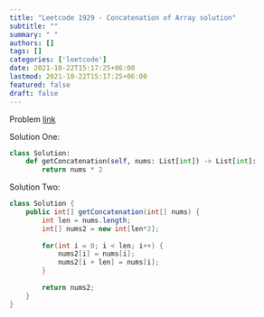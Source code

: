```yaml
---
title: "Leetcode 1929 - Concatenation of Array solution"
subtitle: ""
summary: " "
authors: []
tags: []
categories: ['leetcode']
date: 2021-10-22T15:17:25+06:00
lastmod: 2021-10-22T15:17:25+06:00
featured: false
draft: false
---
```

Problem [link](https://leetcode.com/problems/concatenation-of-array)

Solution One:

```python
class Solution:
    def getConcatenation(self, nums: List[int]) -> List[int]:
        return nums * 2
```

Solution Two:

```java
class Solution {
    public int[] getConcatenation(int[] nums) {
        int len = nums.length;
        int[] nums2 = new int[len*2];
        
        for(int i = 0; i < len; i++) {
            nums2[i] = nums[i];
            nums2[i + len] = nums[i];
        }
        
        return nums2;
    }
}
```